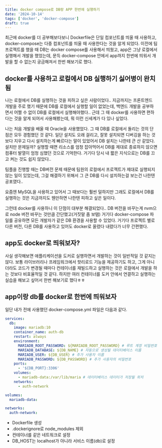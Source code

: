 ```yaml
---
title: docker compose로 DB랑 APP 한번에 실행하기
date: '2024-10-14'
tags: ['docker', 'docker-compose']
draft: true
---
```


최근에 docker를 더 공부해보다보니 Dockerfile은 단일 컴포넌트를 띄울 때 사용하고, docker-compose는 다중 컴포넌트를 띄울 때 사용한다는 것을 알게 되었다.
이전에 팀 프로젝트를 했을 때 DB는 docker compose를 사용해서 띄웠고, app은 그냥 로컬에서 실행해서 개발을 했었는데, 문득 docker-compose 안에서 app까지 한번에 띄워서 개발을 할 수 없는지 궁금해져서 한번 해보기로 했다.

## docker를 사용하고 로컬에서 DB 실행하기 싫어병이 완치됨

나는 로컬에서 DB를 실행하는 것을 피하고 싶은 사람이었다.. 지금까지는 프론트엔드 개발을 주로 했기 때문에 DB를 로컬에서 실행할 일이 없었는데, 백엔드 개발을 공부하면서 어쩔 수 없이 DB를 로컬에서 실행해야했다.. 근데 그 때 docker를 사용하면 편하다는 것을 알게 되어서 사용해봤는데, 뭐 이런 신세계가 다 있나 싶었다.

나는 처음 개발을 배울 때 Oracle을 사용했었다. 그 때 DB를 로컬에서 돌리는 것의 단점은 모두 경험했던 것 같다. 일단 설치도 오래 걸리고, 잘못 설치되면 디버깅을 하는 것보다 지우고 다시 설치하는게 빠르다는 말이 있었어서 DB 설치는 나한테 큰 산 같았다. 설치만 문제일까? 실행할 때면 리소스를 엄청 잡아먹어서 DB를 제대로 종료하지 않으면 컴퓨터 발열이 엄청 심했던 것으로 기억한다. 거기다 당시 내 짧은 지식으로는 DB를 끄고 켜는 것도 쉽지 않았다..

팀플을 진행할 때는 DB버전 문제 때문에 팀원의 로컬에서 프로젝트가 제대로 실행되지 않는 일이 있었는데, 그걸 해결하기 위해서 그 큰 DB를 다시 설치하는걸 보는건 나한텐 공포였다..

요즘엔 MySQL을 사용하고 있어서 그 때보다는 훨씬 덜하지만 그래도 로컬에서 DB를 실행하는 것은 지금까지도 웬만하면 나한텐 피하고 싶은 일이다.

그런데 docker를 사용하니 이 단점이 대부분 해결되었다.. DB 버전을 바꾸는게 nvm으로 node 버전 바꾸는 것만큼 간단했고(거짓말 좀 보탬) 거기다 docker-compose 파일를 공유하면 모든 개발자가 같은 DB 환경을 사용할 수 있었다. 거기다 프로젝트 별로 다른 버전, 다른 DB를 사용하고 있어도 docker로 올렸다 내렸다가 너무 간편했다.

## app도 docker로 띄워보자?

사실 생각해보면 애플리케이션을 도커로 실행하면서 개발하는 것이 일반적일 것 같지는 않다. 보통 라이브러리나 프레임워크에서 핫리로드 기능을 제공하기도 하고, 그게 아니더라도 코드가 변경될 때마다 컨테이너를 재빌드하고 실행하는 것은 로컬에서 개발을 하는 것보다 비효율적일 것 같다. 하지만 여러 컨테이너를 도커 안에서 연결하고 실행하는 실습을 해보고 싶어서 한번 해보기로 했다ㅎㅎ

## app이랑 db를 docker로 한번에 띄워보자

일단 내가 전에 사용했던 docker-compose.yml 파일은 다음과 같다.

```yaml
services:
  db:
    image: mariadb:10
    container_name: auth-db
    restart: always
    environment:
      MARIADB_ROOT_PASSWORD: ${MARIADB_ROOT_PASSWORD} # 루트 계정 비밀번호 설정
      MARIADB_DATABASE: ${DB_NAME} # 자동으로 생성될 데이터베이스 이름
      MARIADB_USER: ${DB_USER} # 추가 사용자 이름
      MARIADB_PASSWORD: ${DB_PASSWORD} # 추가 사용자의 비밀번호
    ports:
      - '${DB_PORT}:3306'
    volumes:
      - mariadb-data:/var/lib/maria # 데이터베이스 데이터가 저장될 위치
    networks:
      - auth-network

volumes:
  mariadb-data:

networks:
  auth-network:
```

- Dockerfile 생성
- .dockerignore로 node_modules 제외
- 컨테이너를 같은 네트워크로 설정
- DB_HOST는 localhost가 아니라 서비스 이름(db)로 설정
